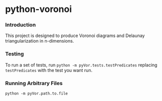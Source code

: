 # python-voronoi
### Introduction
This project is designed to produce Voronoi diagrams and Delaunay
triangularization in n-dimensions.

### Testing
To run a set of tests, run `python -m pyVor.tests.testPredicates` replacing
`testPredicates` with the test you want run.

### Running Arbitrary Files
`python -m pyVor.path.to.file`
